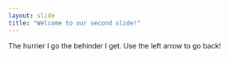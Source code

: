 ```yaml
---
layout: slide
title: "Welcome to our second slide!"
---
```

The hurrier I go the behinder I get.
Use the left arrow to go back!
